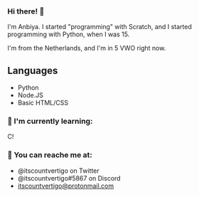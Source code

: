 ### Hi there! 👋

<!-- **itscountvertigo/itscountvertigo** is a ✨ _special_ ✨ repository because its `README.md` (this file) appears on your GitHub profile. -->

I'm Anbiya. I started "programming" with Scratch, and I started programming with Python, when I was 15.

I'm from the Netherlands, and I'm in 5 VWO right now.

## Languages

- Python
- Node.JS
- Basic HTML/CSS

### 🌱 I'm currently learning:
C!

### 💬 You can reache me at:
- @itscountvertigo on Twitter
- @itscountvertigo#5867 on Discord
- itscountvertigo@protonmail.com
